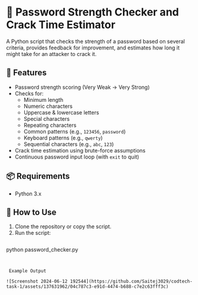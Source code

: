 # 🔐 Password Strength Checker and Crack Time Estimator

A Python script that checks the strength of a password based on several criteria, provides feedback for improvement, and estimates how long it might take for an attacker to crack it.

## 🚀 Features

- Password strength scoring (Very Weak → Very Strong)
- Checks for:
  - Minimum length
  - Numeric characters
  - Uppercase & lowercase letters
  - Special characters
  - Repeating characters
  - Common patterns (e.g., `123456`, `password`)
  - Keyboard patterns (e.g., `qwerty`)
  - Sequential characters (e.g., `abc`, `123`)
- Crack time estimation using brute-force assumptions
- Continuous password input loop (with `exit` to quit)

## 📦 Requirements

- Python 3.x

## 🔧 How to Use

1. Clone the repository or copy the script.
2. Run the script:

```bash
```
python password_checker.py
```


 Example Output

![Screenshot 2024-06-12 192544](https://github.com/Saitej3029/codtech-task-1/assets/137631962/04c787c3-e91d-4474-b688-c7e2c63fff3c)





